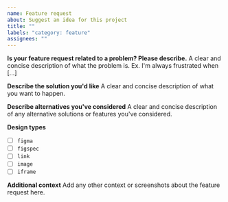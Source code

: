 ```yaml
---
name: Feature request
about: Suggest an idea for this project
title: ""
labels: "category: feature"
assignees: ""
---
```


**Is your feature request related to a problem? Please describe.**
A clear and concise description of what the problem is. Ex. I'm always frustrated when [...]

**Describe the solution you'd like**
A clear and concise description of what you want to happen.

**Describe alternatives you've considered**
A clear and concise description of any alternative solutions or features you've considered.

**Design types**

- [ ] `figma`
- [ ] `figspec`
- [ ] `link`
- [ ] `image`
- [ ] `iframe`

**Additional context**
Add any other context or screenshots about the feature request here.
